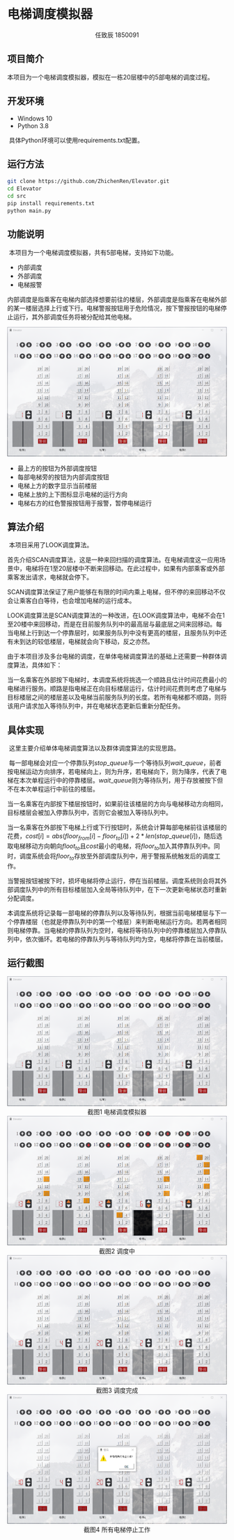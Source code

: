 # 电梯调度模拟器

<center>任致辰 1850091</center>

## 项目简介

​	本项目为一个电梯调度模拟器，模拟在一栋20层楼中的5部电梯的调度过程。

## 开发环境

- Windows 10
- Python 3.8

​	具体Python环境可以使用requirements.txt配置。

## 运行方法

```bash
git clone https://github.com/ZhichenRen/Elevator.git
cd Elevator
cd src
pip install requirements.txt
python main.py
```

## 功能说明

​	本项目为一个电梯调度模拟器，共有5部电梯，支持如下功能。

- 内部调度
- 外部调度
- 电梯报警

​	内部调度是指乘客在电梯内部选择想要前往的楼层，外部调度是指乘客在电梯外部的某一楼层选择上行或下行。电梯警报按钮用于危险情况，按下警报按钮的电梯停止运行，其外部调度任务将被分配给其他电梯。

<img src="assets/appearence.png">

- 最上方的按钮为外部调度按钮
- 每部电梯旁的按钮为内部调度按钮
- 电梯上方的数字显示当前楼层
- 电梯上放的上下图标显示电梯的运行方向
- 电梯右方的红色警报按钮用于报警，暂停电梯运行

## 算法介绍

​	本项目采用了LOOK调度算法。

​	首先介绍SCAN调度算法，这是一种来回扫描的调度算法。在电梯调度这一应用场景中，电梯将在1至20层楼中不断来回移动。在此过程中，如果有内部乘客或外部乘客发出请求，电梯就会停下。

​	SCAN调度算法保证了用户能够在有限的时间内乘上电梯，但不停的来回移动不仅会让乘客白白等待，也会增加电梯的运行成本。

​	LOOK调度算法是SCAN调度算法的一种改进，在LOOK调度算法中，电梯不会在1至20楼中来回移动，而是在目前服务队列中的最高层与最底层之间来回移动。每当电梯上行到达一个停靠层时，如果服务队列中没有更高的楼层，且服务队列中还有未到达的较低楼层，电梯就会向下移动，反之亦然。

​	由于本项目涉及多台电梯的调度，在单体电梯调度算法的基础上还需要一种群体调度算法，具体如下：

​	当一名乘客在外部按下电梯时，本调度系统将挑选一个顺路且估计时间花费最小的电梯进行服务。顺路是指电梯正在向目标楼层运行，估计时间花费则考虑了电梯与目标楼层之间的楼层差以及电梯当前服务队列的长度。若所有电梯都不顺路，则将该用户请求加入等待队列中，并在电梯状态更新后重新分配任务。

## 具体实现

​	这里主要介绍单体电梯调度算法以及群体调度算法的实现思路。

​	每一部电梯会对应一个停靠队列$stop\_queue$与一个等待队列$wait\_queue$，前者按电梯运动方向排序，若电梯向上，则为升序，若电梯向下，则为降序，代表了电梯在本次单程运行中的停靠楼层。$wait\_queue$则为等待队列，用于存放被按下但不在本次单程运行中前往的楼层。

​	当一名乘客在内部按下楼层按钮时，如果前往该楼层的方向与电梯移动方向相同，目标楼层会被加入停靠队列中，否则它会被加入等待队列中。

​	当一名乘客在外部按下电梯上行或下行按钮时，系统会计算每部电梯前往该楼层的花费，$cost[i]=abs(floor_{from}[i]-floor_{to}[i])+2*len(stop\_queue[i])$，随后选取电梯移动方向朝向$floot_{to}$且$cost$最小的电梯，将$floor_{to}$加入其停靠队列中。同时，调度系统会将$floor_{to}$存放至外部调度队列中，用于警报系统触发后的调度工作。

​	当警报按钮被按下时，损坏电梯将停止运行，停在当前楼层。调度系统则会将其外部调度队列中的所有目标楼层加入全局等待队列中，在下一次更新电梯状态时重新分配调度。

​	本调度系统将记录每一部电梯的停靠队列以及等待队列，根据当前电梯楼层与下一个停靠楼层（也就是停靠队列中的第一个楼层）来判断电梯运行方向。若两者相同则电梯停靠。当电梯的停靠队列为空时，电梯将等待队列中的停靠楼层加入停靠队列中，依次循环。若电梯的停靠队列与等待队列均为空，电梯将停靠在当前楼层。

## 运行截图

<img src="assets/appearence.png">

<center>截图1 电梯调度模拟器</center>

<img src="assets/scheduling.png">

<center>截图2 调度中</center>

<img src="assets/after_schedule.png">

<center>截图3 调度完成</center>

<img src="assets/alarm.png">

<center>截图4 所有电梯停止工作</center>

